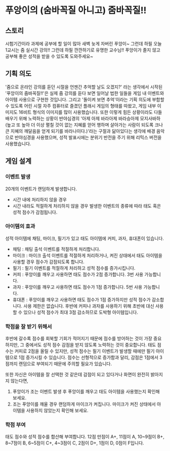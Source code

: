 # 푸앙이의 (숨바꼭질 아니고) 줌바꼭질!!
## 스토리
시험기간이라 과제에 공부에 할 일이 많아 새벽 늦게 자버린 푸앙이~
그런데 하필 오늘 1교시는 줌 실시간 강의!!
그런데 하필 깐깐하기로 유명한 교수님!!
푸앙이가 졸지 않고 공부해 좋은 성적을 받을 수 있도록 도와주세요~

## 기획 의도
'줌으로 온라인 강의를 듣던 시절을 언젠간 추억할 날도 오겠지?' 라는 생각에서 시작된 '푸앙이의 줌바꼭질!!'은 실제 줌 강의를 듣다 보면 일어날 법한 일들을 게임 내 이벤트와 아이템 사용으로 구현한 것입니다.
그리고 '돌이켜 보면 추억'이라는 기획 의도에 부합할 수 있도록 어린 시절 자주 컴퓨터로 즐겼던 플래시 게임의 형태를 따왔고, 게임 내부 이미지도 16비트 형식의 이미지를 많이 사용했습니다.
또한 이렇게 힘든 상황이라도 다들 배우기 위해 노력하는 상황이 반야심경의 '아제 아제 바라아제 바라승아제 모지사바하(높고 또 높아 더 이상 펼칠 것이 없는 지혜를 얻어 행하며 살아가는 사람이 되도록 크나 큰 지혜의 깨달음을 얻게 되기를 바라나이다.)'라는 구절과 닮아있다는 생각에 배경 음악으로 반야심경을 사용했으며, 성적 발표시에는 분위기 반전을 주기 위해 리믹스 버전을 사용했습니다.

## 게임 설계
### 이벤트 발생
20개의 이벤트가 랜덤하게 발생합니다.
- 시간 내에 처리하지 않을 경우
- 시간 내라도 적절하게 처리하지 않을 경우
발생한 이벤트의 종류에 따라 태도 혹은 성적 점수가 감점됩니다.

### 아이템의 효과
성적 아이템에 채팅, 마이크, 필기가 있고 태도 아이템에 커피, 과자, 휴대폰이 있습니다.
- 채팅 : 채팅 출석 이벤트를 적절하게 처리합니다.
- 마이크 : 마이크 출석 이벤트를 적절하게 처리하거나, 켜진 상태에서 태도 아이템을 사용할 경우 점수가 감점되도록 합니다.
- 필기 : 필기 이벤트를 적절하게 처리하고 성적 점수를 증가시킵니다.
- 커피 : 푸앙이를 깨우고 사용하면 태도 점수가 2점 증가합니다. 3번 사용 가능합니다.
- 과자 : 푸앙이를 깨우고 사용하면 태도 점수가 1점 증가합니다. 5번 사용 가능합니다.
- 휴대폰 : 푸앙이를 깨우고 사용하면 태도 점수가 1점 증가하지만 성적 점수가 감소합니다. 사용 제한은 없습니다.
         후반에 커피나 과자를 사용하기 위해 초반에 대신 사용할 수 있으나 성적 점수가 최대 3점 감소하므로 도박형 아이템입니다.

### 학점을 잘 받기 위해서
후반에 갈수록 점수를 회북할 기회가 적어지기 때문에 점수를 방어하는 것이 가장 중요하지만,
그 중에서도 성적 점수 감점을 받지 않도록 노력하는 것이 중요합니다.
태도 점수는 커피로 2점을 올릴 수 있지만, 성적 점수는 필기 이벤트가 발생할 때에만 필기 아이템으로 1점 증가시킬 수 있습니다.
점수는 선형적으로 증가함과 달리,
감점은 1점에서 3점까지 랜덤으로 부여되기 때문에 주의할 필요가 있습니다.

또한 자신은 아이템을 잘 선택한 것 같은데 감점이 되고 있다거나 화면이 완전히 밝아지지 않는다면,
1. 푸앙이가 조는 이벤트 발생 후 푸앙이를 깨우고 태도 아이템을 사용했는지 확인해 보세요.
2. 조는 푸앙이를 깨울 경우 랜덤하게 마이크가 켜집니다. 마이크가 켜진 상태에서 아이템을 사용하지 않았는지 확인해 보세요.

### 학점 부여
태도 점수와 성적 점수를 합산해 부여합니다.
12점 만점이 A+, 11점이 A, 10~9점이 B+, 8~7점이 B, 6~5점이 C+, 4~3점이 C, 2점이 D+, 1점이 D, 0점이 F입니다.
